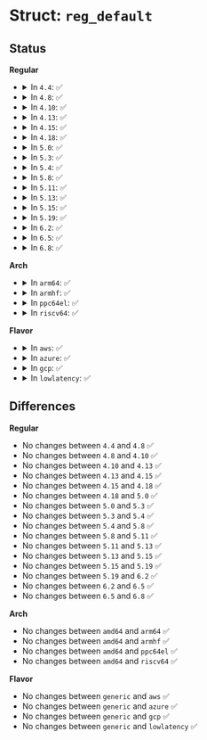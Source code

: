 # Struct: <code>reg_default</code>

## Status
<b>Regular</b>
<ul>
<li>
<details>
<summary>In <code>4.4</code>: ✅</summary>

```c
struct reg_default {
    unsigned int reg;
    unsigned int def;
};
```
</details>
</li>
<li>
<details>
<summary>In <code>4.8</code>: ✅</summary>

```c
struct reg_default {
    unsigned int reg;
    unsigned int def;
};
```
</details>
</li>
<li>
<details>
<summary>In <code>4.10</code>: ✅</summary>

```c
struct reg_default {
    unsigned int reg;
    unsigned int def;
};
```
</details>
</li>
<li>
<details>
<summary>In <code>4.13</code>: ✅</summary>

```c
struct reg_default {
    unsigned int reg;
    unsigned int def;
};
```
</details>
</li>
<li>
<details>
<summary>In <code>4.15</code>: ✅</summary>

```c
struct reg_default {
    unsigned int reg;
    unsigned int def;
};
```
</details>
</li>
<li>
<details>
<summary>In <code>4.18</code>: ✅</summary>

```c
struct reg_default {
    unsigned int reg;
    unsigned int def;
};
```
</details>
</li>
<li>
<details>
<summary>In <code>5.0</code>: ✅</summary>

```c
struct reg_default {
    unsigned int reg;
    unsigned int def;
};
```
</details>
</li>
<li>
<details>
<summary>In <code>5.3</code>: ✅</summary>

```c
struct reg_default {
    unsigned int reg;
    unsigned int def;
};
```
</details>
</li>
<li>
<details>
<summary>In <code>5.4</code>: ✅</summary>

```c
struct reg_default {
    unsigned int reg;
    unsigned int def;
};
```
</details>
</li>
<li>
<details>
<summary>In <code>5.8</code>: ✅</summary>

```c
struct reg_default {
    unsigned int reg;
    unsigned int def;
};
```
</details>
</li>
<li>
<details>
<summary>In <code>5.11</code>: ✅</summary>

```c
struct reg_default {
    unsigned int reg;
    unsigned int def;
};
```
</details>
</li>
<li>
<details>
<summary>In <code>5.13</code>: ✅</summary>

```c
struct reg_default {
    unsigned int reg;
    unsigned int def;
};
```
</details>
</li>
<li>
<details>
<summary>In <code>5.15</code>: ✅</summary>

```c
struct reg_default {
    unsigned int reg;
    unsigned int def;
};
```
</details>
</li>
<li>
<details>
<summary>In <code>5.19</code>: ✅</summary>

```c
struct reg_default {
    unsigned int reg;
    unsigned int def;
};
```
</details>
</li>
<li>
<details>
<summary>In <code>6.2</code>: ✅</summary>

```c
struct reg_default {
    unsigned int reg;
    unsigned int def;
};
```
</details>
</li>
<li>
<details>
<summary>In <code>6.5</code>: ✅</summary>

```c
struct reg_default {
    unsigned int reg;
    unsigned int def;
};
```
</details>
</li>
<li>
<details>
<summary>In <code>6.8</code>: ✅</summary>

```c
struct reg_default {
    unsigned int reg;
    unsigned int def;
};
```
</details>
</li>
</ul>
<b>Arch</b>
<ul>
<li>
<details>
<summary>In <code>arm64</code>: ✅</summary>

```c
struct reg_default {
    unsigned int reg;
    unsigned int def;
};
```
</details>
</li>
<li>
<details>
<summary>In <code>armhf</code>: ✅</summary>

```c
struct reg_default {
    unsigned int reg;
    unsigned int def;
};
```
</details>
</li>
<li>
<details>
<summary>In <code>ppc64el</code>: ✅</summary>

```c
struct reg_default {
    unsigned int reg;
    unsigned int def;
};
```
</details>
</li>
<li>
<details>
<summary>In <code>riscv64</code>: ✅</summary>

```c
struct reg_default {
    unsigned int reg;
    unsigned int def;
};
```
</details>
</li>
</ul>
<b>Flavor</b>
<ul>
<li>
<details>
<summary>In <code>aws</code>: ✅</summary>

```c
struct reg_default {
    unsigned int reg;
    unsigned int def;
};
```
</details>
</li>
<li>
<details>
<summary>In <code>azure</code>: ✅</summary>

```c
struct reg_default {
    unsigned int reg;
    unsigned int def;
};
```
</details>
</li>
<li>
<details>
<summary>In <code>gcp</code>: ✅</summary>

```c
struct reg_default {
    unsigned int reg;
    unsigned int def;
};
```
</details>
</li>
<li>
<details>
<summary>In <code>lowlatency</code>: ✅</summary>

```c
struct reg_default {
    unsigned int reg;
    unsigned int def;
};
```
</details>
</li>
</ul>

## Differences
<b>Regular</b>
<ul>
<li>
No changes between <code>4.4</code> and <code>4.8</code> ✅
</li>
<li>
No changes between <code>4.8</code> and <code>4.10</code> ✅
</li>
<li>
No changes between <code>4.10</code> and <code>4.13</code> ✅
</li>
<li>
No changes between <code>4.13</code> and <code>4.15</code> ✅
</li>
<li>
No changes between <code>4.15</code> and <code>4.18</code> ✅
</li>
<li>
No changes between <code>4.18</code> and <code>5.0</code> ✅
</li>
<li>
No changes between <code>5.0</code> and <code>5.3</code> ✅
</li>
<li>
No changes between <code>5.3</code> and <code>5.4</code> ✅
</li>
<li>
No changes between <code>5.4</code> and <code>5.8</code> ✅
</li>
<li>
No changes between <code>5.8</code> and <code>5.11</code> ✅
</li>
<li>
No changes between <code>5.11</code> and <code>5.13</code> ✅
</li>
<li>
No changes between <code>5.13</code> and <code>5.15</code> ✅
</li>
<li>
No changes between <code>5.15</code> and <code>5.19</code> ✅
</li>
<li>
No changes between <code>5.19</code> and <code>6.2</code> ✅
</li>
<li>
No changes between <code>6.2</code> and <code>6.5</code> ✅
</li>
<li>
No changes between <code>6.5</code> and <code>6.8</code> ✅
</li>
</ul>
<b>Arch</b>
<ul>
<li>
No changes between <code>amd64</code> and <code>arm64</code> ✅
</li>
<li>
No changes between <code>amd64</code> and <code>armhf</code> ✅
</li>
<li>
No changes between <code>amd64</code> and <code>ppc64el</code> ✅
</li>
<li>
No changes between <code>amd64</code> and <code>riscv64</code> ✅
</li>
</ul>
<b>Flavor</b>
<ul>
<li>
No changes between <code>generic</code> and <code>aws</code> ✅
</li>
<li>
No changes between <code>generic</code> and <code>azure</code> ✅
</li>
<li>
No changes between <code>generic</code> and <code>gcp</code> ✅
</li>
<li>
No changes between <code>generic</code> and <code>lowlatency</code> ✅
</li>
</ul>
